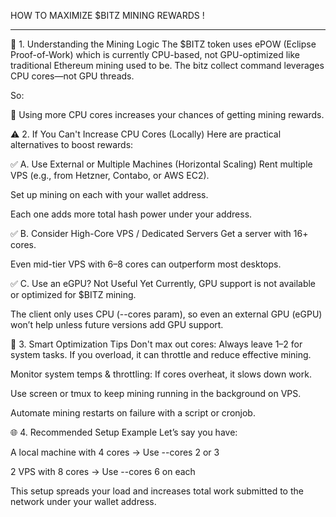 HOW TO MAXIMIZE $BITZ MINING REWARDS !

-----------------------------------------------------------------------------------------------------------------------------------------------------------------------------------------------------------------------------------


🚀 1. Understanding the Mining Logic
The $BITZ token uses ePOW (Eclipse Proof-of-Work) which is currently CPU-based, not GPU-optimized like traditional Ethereum mining used to be. The bitz collect command leverages CPU cores—not GPU threads.

So:

📌 Using more CPU cores increases your chances of getting mining rewards.

⚠️ 2. If You Can't Increase CPU Cores (Locally)
Here are practical alternatives to boost rewards:

✅ A. Use External or Multiple Machines (Horizontal Scaling)
Rent multiple VPS (e.g., from Hetzner, Contabo, or AWS EC2).

Set up mining on each with your wallet address.

Each one adds more total hash power under your address.

✅ B. Consider High-Core VPS / Dedicated Servers
Get a server with 16+ cores.

Even mid-tier VPS with 6–8 cores can outperform most desktops.

✅ C. Use an eGPU? Not Useful Yet
Currently, GPU support is not available or optimized for $BITZ mining.

The client only uses CPU (--cores param), so even an external GPU (eGPU) won’t help unless future versions add GPU support.

🧠 3. Smart Optimization Tips
Don't max out cores: Always leave 1–2 for system tasks. If you overload, it can throttle and reduce effective mining.

Monitor system temps & throttling: If cores overheat, it slows down work.

Use screen or tmux to keep mining running in the background on VPS.

Automate mining restarts on failure with a script or cronjob.

🌐 4. Recommended Setup Example
Let’s say you have:

A local machine with 4 cores → Use --cores 2 or 3

2 VPS with 8 cores → Use --cores 6 on each

This setup spreads your load and increases total work submitted to the network under your wallet address.
